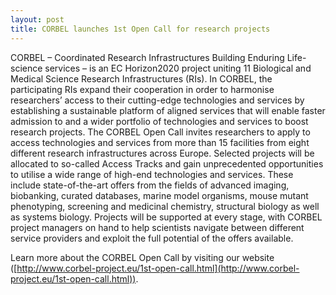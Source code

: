 ```yaml
---
layout: post
title: CORBEL launches 1st Open Call for research projects
---
```


CORBEL – Coordinated Research Infrastructures Building Enduring Life-science services – is an EC Horizon2020 project uniting 11 Biological and Medical Science Research Infrastructures (RIs). In CORBEL, the participating RIs expand their cooperation in order to harmonise researchers’ access to their cutting-edge technologies and services by establishing a sustainable platform of aligned services that will enable faster admission to and a wider portfolio of technologies and services to boost research projects.
The CORBEL Open Call invites researchers to apply to access technologies and services from more than 15 facilities from eight different research infrastructures across Europe. Selected projects will be allocated to so-called Access Tracks and gain unprecedented opportunities to utilise a wide range of high-end technologies and services. These include state-of-the-art offers from the fields of advanced imaging, biobanking, curated databases, marine model organisms, mouse mutant phenotyping, screening and medicinal chemistry, structural biology as well as systems biology.
Projects will be supported at every stage, with CORBEL project managers on hand to help scientists navigate between different service providers and exploit the full potential of the offers available.

Learn more about the CORBEL Open Call by visiting our website ([http://www.corbel-project.eu/1st-open-call.html](http://www.corbel-project.eu/1st-open-call.html)).